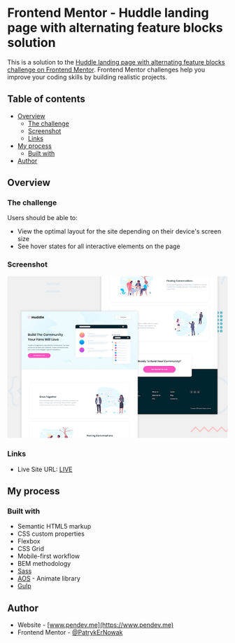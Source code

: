 # Frontend Mentor - Huddle landing page with alternating feature blocks solution

This is a solution to the [Huddle landing page with alternating feature blocks challenge on Frontend Mentor](https://www.frontendmentor.io/challenges/huddle-landing-page-with-alternating-feature-blocks-5ca5f5981e82137ec91a5100). Frontend Mentor challenges help you improve your coding skills by building realistic projects.

## Table of contents

- [Overview](#overview)
  - [The challenge](#the-challenge)
  - [Screenshot](#screenshot)
  - [Links](#links)
- [My process](#my-process)
  - [Built with](#built-with)
- [Author](#author)

## Overview

### The challenge

Users should be able to:

- View the optimal layout for the site depending on their device's screen size
- See hover states for all interactive elements on the page

### Screenshot

![](../../../Main%20page/img/Photos%20of%20Challenges/02%20junior/huddle%20ladning%20page.jpg)

### Links

- Live Site URL: [LIVE](https://patrykernowak.github.io/Frontend-Mentor-Challenges/Junior/huddle-landing-page-with-alternating-feature-blocks/dist)

## My process

### Built with

- Semantic HTML5 markup
- CSS custom properties
- Flexbox
- CSS Grid
- Mobile-first workflow
- BEM methodology
- [Sass](https://sass-lang.com)
- [AOS](https://github.com/michalsnik/aos) - Animate library
- [Gulp](https://gulpjs.com)

## Author

- Website - [www.pendev.me](https://www.pendev.me)
- Frontend Mentor - [@PatrykErNowak](https://https://www.frontendmentor.io/profile/PatrykErNowak)
